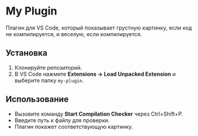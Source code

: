# My Plugin

Плагин для VS Code, который показывает грустную картинку, если код не компилируется, и веселую, если компилируется.

## Установка

1. Клонируйте репозиторий.
2. В VS Code нажмите **Extensions → Load Unpacked Extension** и выберите папку `my-plugin`.

## Использование

- Вызовите команду **Start Compilation Checker** через Ctrl+Shift+P.
- Введите путь к файлу для проверки.
- Плагин покажет соответствующую картинку.
